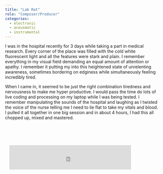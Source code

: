 ```yaml
---
title: "Lab Rat"
role: "Composer/Producer"
categories:
  - electronic
  - acousmatic
  - instrumental
---
```


I was in the hospital recently for 3 days while taking a part in medical research. Every corner of the place was filled with the cold white fluorescent light and all the features were stark and plain. I remember everything in my visual field demanding an equal amount of attention or apathy. I remember it putting my into this heightened state of unrelenting awareness, sometimes bordering on edginess while simultaneously feeling incredibly tired.

When I came in, it seemed to be just the right combination tiredness and nervousness to make me hyper productive. I would pass the time do lots of live coding and processing on my laptop while I was being tested. I remember manipulating the sounds of the hospital and laughing as I twisted the voice of the nurse telling me I need to lie flat to take my vitals and blood. I pulled it all together in one big session and in about 4 hours, I had this all chopped up, mixed and mastered.

<a href="https://geo.itunes.apple.com/au/album/lab-rat/id1117681844?mt=1&app=music" style="display:inline-block;overflow:hidden;background:url(/assets/img/itunes-badge.svg) no-repeat;width:165px;height:40px;"></a>

<iframe src="https://embed.spotify.com/?uri=spotify:album:502SL2R2ePNRyAsO5lOkdA&theme=white" style="width:400px;height:80px;margin:1em;" frameborder="0" allowtransparency="true"></iframe>
